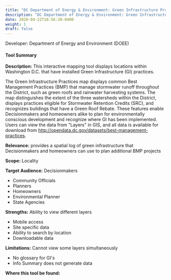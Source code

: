 ```yaml
---
title: "DC Department of Energy & Environment: Green Infrastructure Practices in the District"
description: "DC Department of Energy & Environment: Green Infrastructure Practices in the District"
date: 2020-04-22T16:56:20-0400
weight: 1
draft: false
---
```

Developer: Department of Energy and Environment (DOEE)

#### Tool Summary
**Description:** This interactive mapping tool displays locations within Washington D.C. that have installed Green Infrastructure (GI) practices.  

The Green Infrastructure Practices map displays common Best Management Practices (BMP) that manage stormwater runoff throughout the District, such as green roofs and rainwater harvesting systems. The map distinguishes the extent of the three watersheds within the District, displays practices eligible for Stormwater Retention Credits (SRC), and recognizes buildings that have a Green Roof Rebate. These features enable Decisionmakers and homeowners alike to plan for environmentally conscious development and recognize where GI has been implemented. Users can view the data from "Layers" in GIS, and all data is available for download from http://opendata.dc.gov/datasets/best-management-practices.

**Relevance:** provides a spatial log of green infrastructure that Decisionmakers and homeowners can use to plan additional BMP projects

**Scope:** Locality

**Target Audience:** Decisionmakers
* Community Officials
* Planners
* Homeowners
* Environmental Planner
* State Agencies

**Strengths:** Ability to view different layers
* Mobile access
* Site specific data
* Ability to search by location
* Downloadable data

**Limitations:** Cannot view some layers simultaneously
* No glossary for GI's
* Info Summary does not generate data

**Where this tool be found:** 
